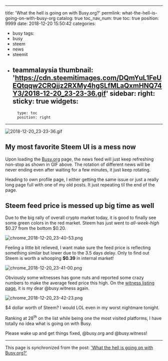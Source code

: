 
---
title: 'What the hell is going on with Busy.org?'
permlink: what-the-hell-is-going-on-with-busy-org
catalog: true
toc_nav_num: true
toc: true
position: 9999
date: 2018-12-20 15:50:42
categories:
- busy
tags:
- busy
- steem
- news
- steemit
- teammalaysia
thumbnail: 'https://cdn.steemitimages.com/DQmYuL1FeUEQtqqw2CRQjjz2RXMy4hgSLfMLaQxmHNQ74Y3/2018-12-20_23-23-36.gif'
sidebar:
    right:
        sticky: true
widgets:
    -
        type: toc
        position: right
---


![2018-12-20_23-23-36.gif](https://cdn.steemitimages.com/DQmYuL1FeUEQtqqw2CRQjjz2RXMy4hgSLfMLaQxmHNQ74Y3/2018-12-20_23-23-36.gif)

## My most favorite Steem UI is a mess now

Upon loading the [Busy.org](https://busy.org/) page, the news feed will just keep refreshing non-stop as shown in GIF above. The rotation of different news will be never ending even after waiting for a few minutes, it just keep rotating. 

Heading to own profile page, I either getting the same issue or just a really long page full with one of my old posts. It just repeating til the end of the page.

## Steem feed price is messed up big time as well

Due to the big rally of overall crypto market today, it is good to finally see some green colors in the red market. Steem has just went to *all-week-high* $0.27 from the bottom $0.20.

![chrome_2018-12-20_23-40-53.png](https://ipfs.busy.org/ipfs/QmX5CuqtxAxBzVPX3eM6XCipGxZTjChbHb9QVf9sFsUgCS)

Feeling a little bit relieved, I want make sure the feed price is reflecting something similar but lower due to the 3.5 days delay. Only to find out Steem is worth a whooping **$0.39** in internal market!

![chrome_2018-12-20_23-41-00.png](https://ipfs.busy.org/ipfs/QmZHCvoY2P6UvBgexo7mUG5VG2SgztB1vuFbMfWwTmGwEJ)

Obviously some witnesses has gone nuts and reported some crazy numbers to make the average feed price this high. On the [witness listing page](https://steemd.com/witnesses), it is my dear @busy.witness again. 

![chrome_2018-12-20_23-42-23.png](https://ipfs.busy.org/ipfs/Qmc1PRMYZP2o8WxW6t6Av7X89tME6B6uUTWhMDggg37jVR)

$4 dollar worth of Steem? I would LOL even in my worst nightmare tonight.

Ranking at 28<sup>th</sup> on the list while being one the most visited platforms, I have totally no idea what is going on with Busy. 

Please wake up and get things fixed, @busy.org and @busy.witness!

- - -

This page is synchronized from the post: ['What the hell is going on with Busy.org?'](https://steemit.com/@fr3eze/what-the-hell-is-going-on-with-busy-org)
